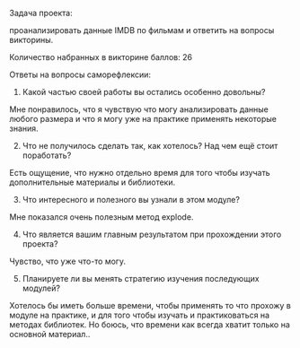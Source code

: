 Задача проекта:

проанализировать данные IMDB по фильмам и ответить на вопросы викторины.

Количество набранных в викторине баллов: 26

Ответы на вопросы саморефлексии:

1. Какой частью своей работы вы остались особенно довольны?

Мне понравилось, что я чувствую что могу анализировать данные любого размера и что я могу уже на практике применять некоторые знания.

2. Что не получилось сделать так, как хотелось? Над чем ещё стоит поработать?

Есть ощущение, что нужно отдельно время для того чтобы изучать дополнительные материалы и библиотеки. 

3. Что интересного и полезного вы узнали в этом модуле?

Мне показался очень полезным метод explode. 

4. Что является вашим главным результатом при прохождении этого проекта?

Чувство, что уже что-то могу.

5. Планируете ли вы менять стратегию изучения последующих модулей?

Хотелось бы иметь больше времени, чтобы применять то что прохожу в модуле на практике, и для того чтобы изучать и практиковаться на методах библиотек. Но боюсь, что времени как всегда хватит только на основной материал..
